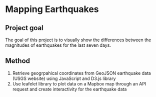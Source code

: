 # Mapping Earthquakes

## Project goal
The goal of this project is to visually show the differences between the magnitudes of earthquakes for the last seven days.

## Method
1. Retrieve geogrpahical coordinates from GeoJSON earthquake data (USGS website) using JavaScript and D3.js library
2. Use leafelet library to plot data on a Mapbox map through an API request and create interactivity for the earthquake data